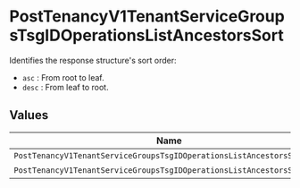 # PostTenancyV1TenantServiceGroupsTsgIDOperationsListAncestorsSort

Identifies the response structure's sort order:

* `asc` : From root to leaf.
* `desc` : From leaf to root.



## Values

| Name                                                                   | Value                                                                  |
| ---------------------------------------------------------------------- | ---------------------------------------------------------------------- |
| `PostTenancyV1TenantServiceGroupsTsgIDOperationsListAncestorsSortAsc`  | asc                                                                    |
| `PostTenancyV1TenantServiceGroupsTsgIDOperationsListAncestorsSortDesc` | desc                                                                   |